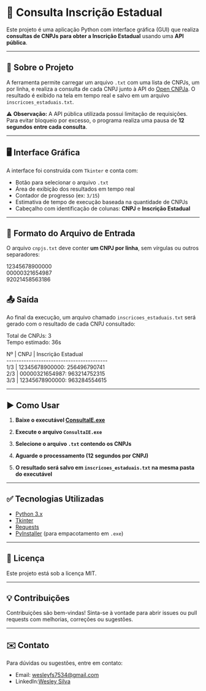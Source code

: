 # 📄 Consulta Inscrição Estadual

Este projeto é uma aplicação Python com interface gráfica (GUI) que realiza **consultas de CNPJs para obter a Inscrição Estadual** usando uma **API pública**.

---

## 🔎 Sobre o Projeto

A ferramenta permite carregar um arquivo `.txt` com uma lista de CNPJs, um por linha, e realiza a consulta de cada CNPJ junto à API do [Open CNPJa](https://open.cnpja.com/). O resultado é exibido na tela em tempo real e salvo em um arquivo `inscricoes_estaduais.txt`.

⚠️ **Observação:** A API pública utilizada possui limitação de requisições. Para evitar bloqueio por excesso, o programa realiza uma pausa de **12 segundos entre cada consulta**.

---

## 🖥️ Interface Gráfica

A interface foi construída com `Tkinter` e conta com:

- Botão para selecionar o arquivo `.txt`
- Área de exibição dos resultados em tempo real
- Contador de progresso (ex: `3/15`)
- Estimativa de tempo de execução baseada na quantidade de CNPJs
- Cabeçalho com identificação de colunas: **CNPJ** e **Inscrição Estadual**

---

## 📂 Formato do Arquivo de Entrada

O arquivo `cnpjs.txt` deve conter **um CNPJ por linha**, sem vírgulas ou outros separadores:

12345678900000<br>
00000321654987<br>
92021458563186<br>

## 📤 Saída

Ao final da execução, um arquivo chamado `inscricoes_estaduais.txt` será gerado com o resultado de cada CNPJ consultado:

Total de CNPJs: 3 <br>
Tempo estimado:  36s <br>

Nº    | CNPJ         | Inscrição Estadual <br>
----------------------------------------- <br>
1/3 | 12345678900000: 256496790741 <br>
2/3 | 00000321654987: 963214752315 <br>
3/3 | 12345678900000: 963284554615 <br>



---

## ▶️ Como Usar

1. **Baixe o executável [ConsultaIE.exe](https://github.com/Wesley-FS/Consulta_IE/blob/main/ConsultaIE.exe)**  

2. **Execute o arquivo `ConsultaIE.exe`**

3. **Selecione o arquivo `.txt` contendo os CNPJs**

4. **Aguarde o processamento (12 segundos por CNPJ)**

5. **O resultado será salvo em `inscricoes_estaduais.txt` na mesma pasta do executável**

---

## ✅ Tecnologias Utilizadas

- [Python 3.x](https://www.python.org/)
- [Tkinter](https://docs.python.org/3/library/tkinter.html)
- [Requests](https://pypi.org/project/requests/)
- [PyInstaller](https://www.pyinstaller.org/) (para empacotamento em `.exe`)

---

## 📃 Licença

Este projeto está sob a licença MIT.

---

## 💡 Contribuições

Contribuições são bem-vindas! Sinta-se à vontade para abrir issues ou pull requests com melhorias, correções ou sugestões.

---

## ✉️ Contato

Para dúvidas ou sugestões, entre em contato:

- Email: wesleyfs7534@gmail.com
- LinkedIn:[Wesley Silva](www.linkedin.com/in/wesley-fs)




